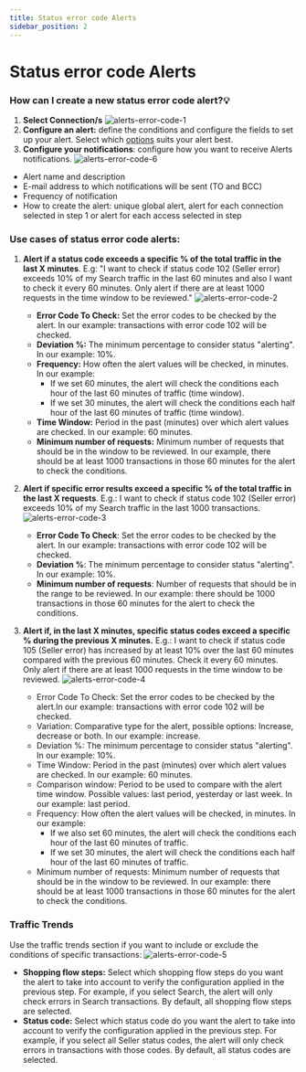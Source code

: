 ```yaml
---
title: Status error code Alerts
sidebar_position: 2
---
```


# Status error code Alerts

### How can I create a new status error code alert?💡

1. **Select Connection/s**
![alerts-error-code-1](https://storage.travelgate.com/kbase/alerts-error-code-1.jpg)
1. **Configure an alert:** define the conditions and configure the fields to set up your alert. Select which [options](/kb/apps/monitoring-apps/alerts/alerts-status-error#use-cases-of-status-error-code-alerts) suits your alert best.
2. **Configure your notifications**: configure how you want to receive Alerts notifications.
![alerts-error-code-6](https://storage.travelgate.com/kbase/alerts-error-code-6.jpg)
- Alert name and description
- E-mail address to which notifications will be sent (TO and BCC)
- Frequency of notification
- How to create the alert: unique global alert, alert for each connection selected in step 1 or alert for each access selected in step 

### Use cases of status error code alerts:

1. **Alert if a status code exceeds a specific % of the total traffic in the last X minutes**. E.g: "I want to check if status code 102 (Seller error) exceeds 10% of my Search traffic in the last 60 minutes and also I want to check it every 60 minutes. Only alert if there are at least 1000 requests in the time window to be reviewed."
    ![alerts-error-code-2](https://storage.travelgate.com/kbase/alerts-error-code-2.jpg)

    - **Error Code To Check:** Set the error codes to be checked by the alert. In our example: transactions with error code 102 will be checked.
    - **Deviation %:** The minimum percentage to consider status "alerting". In our example: 10%.
    - **Frequency:** How often the alert values will be checked, in minutes. In our example:
        - If we set 60 minutes, the alert will check the conditions each hour of the last 60 minutes of traffic (time window).
        - If we set 30 minutes, the alert will check the conditions each half hour of the last 60 minutes of traffic (time window).
    - **Time Window:** Period in the past (minutes) over which alert values are checked. In our example: 60 minutes.
    - **Minimum number of requests:** Minimum number of requests that should be in the window to be reviewed. In our example, there should be at least 1000 transactions in those 60 minutes for the alert to check the conditions.

1. **Alert if specific error results exceed a specific % of the total traffic in the last X requests**. E.g.: I want to check if status code 102 (Seller error) exceeds 10% of my Search traffic in the last 1000 transactions.
    ![alerts-error-code-3](https://storage.travelgate.com/kbase/alerts-error-code-3.jpg)
    - **Error Code To Check**: Set the error codes to be checked by the alert. In our example: transactions with error code 102 will be checked.
    - **Deviation %**: The minimum percentage to consider status "alerting". In our example: 10%.
    - **Minimum number of requests**: Number of requests that should be in the range to be reviewed. In our example: there should be 1000 transactions in those 60 minutes for the alert to check the conditions.

1. **Alert if, in the last X minutes, specific status codes exceed a specific % during the previous X minutes.** E.g.: I want to check if status code 105 (Seller error) has increased by at least 10% over the last 60 minutes compared with the previous 60 minutes. Check it every 60 minutes. Only alert if there are at least 1000 requests in the time window to be reviewed.
    ![alerts-error-code-4](https://storage.travelgate.com/kbase/alerts-error-code-4.jpg)
    - Error Code To Check: Set the error codes to be checked by the alert.In our example: transactions with error code 102 will be checked.
    - Variation: Comparative type for the alert, possible options: Increase, decrease or both. In our example: increase.
    - Deviation %: The minimum percentage to consider status "alerting". In our example: 10%.
    - Time Window: Period in the past (minutes) over which alert values are checked. In our example: 60 minutes.
    - Comparison window: Period to be used to compare with the alert time window. Possible values: last period, yesterday or last week. In our example: last period.
    - Frequency: How often the alert values will be checked, in minutes. In our example:
        - If we also set 60 minutes, the alert will check the conditions each hour of the last 60 minutes of traffic.
        - If we set 30 minutes, the alert will check the conditions each half hour of the last 60 minutes of traffic.
    - Minimum number of requests: Minimum number of requests that should be in the window to be reviewed. In our example: there should be at least 1000 transactions in those 60 minutes for the alert to check the conditions.

### Traffic Trends
Use the traffic trends section if you want to include or exclude the conditions of specific transactions:
![alerts-error-code-5](https://storage.travelgate.com/kbase/alerts-error-code-5.jpg)

- **Shopping flow steps:** Select which shopping flow steps do you want the alert to take into account to verify the configuration applied in the previous step. For example, if you select Search, the alert will only check errors in Search transactions. By default, all shopping flow steps are selected.
- **Status code:** Select which status code do you want the alert to take into account to verify the configuration applied in the previous step. For example, if you select all Seller status codes, the alert will only check errors in transactions with those codes. By default, all status codes are selected.